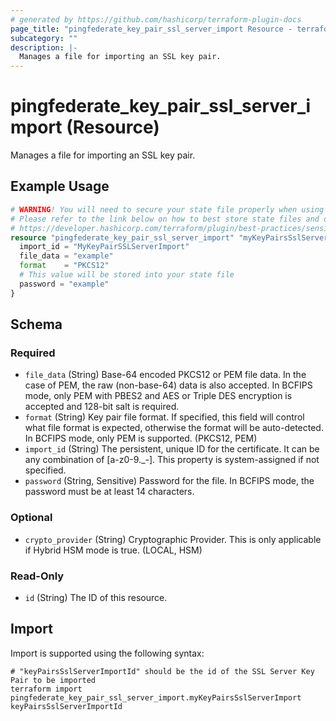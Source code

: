 ```yaml
---
# generated by https://github.com/hashicorp/terraform-plugin-docs
page_title: "pingfederate_key_pair_ssl_server_import Resource - terraform-provider-pingfederate"
subcategory: ""
description: |-
  Manages a file for importing an SSL key pair.
---
```


# pingfederate_key_pair_ssl_server_import (Resource)

Manages a file for importing an SSL key pair.

## Example Usage

```terraform
# WARNING! You will need to secure your state file properly when using this resource! #
# Please refer to the link below on how to best store state files and data within. #
# https://developer.hashicorp.com/terraform/plugin/best-practices/sensitive-state #
resource "pingfederate_key_pair_ssl_server_import" "myKeyPairsSslServerImport" {
  import_id = "MyKeyPairSSLServerImport"
  file_data = "example"
  format    = "PKCS12"
  # This value will be stored into your state file 
  password = "example"
}
```

<!-- schema generated by tfplugindocs -->
## Schema

### Required

- `file_data` (String) Base-64 encoded PKCS12 or PEM file data. In the case of PEM, the raw (non-base-64) data is also accepted. In BCFIPS mode, only PEM with PBES2 and AES or Triple DES encryption is accepted and 128-bit salt is required.
- `format` (String) Key pair file format. If specified, this field will control what file format is expected, otherwise the format will be auto-detected. In BCFIPS mode, only PEM is supported. (PKCS12, PEM)
- `import_id` (String) The persistent, unique ID for the certificate. It can be any combination of [a-z0-9._-]. This property is system-assigned if not specified.
- `password` (String, Sensitive) Password for the file. In BCFIPS mode, the password must be at least 14 characters.

### Optional

- `crypto_provider` (String) Cryptographic Provider. This is only applicable if Hybrid HSM mode is true. (LOCAL, HSM)

### Read-Only

- `id` (String) The ID of this resource.

## Import

Import is supported using the following syntax:

```shell
# "keyPairsSslServerImportId" should be the id of the SSL Server Key Pair to be imported
terraform import pingfederate_key_pair_ssl_server_import.myKeyPairsSslServerImport keyPairsSslServerImportId
```
